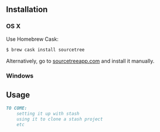 ## Installation

### OS X

Use Homebrew Cask:

```sh
$ brew cask install sourcetree
```

Alternatively, go to [sourcetreeapp.com](https://www.sourcetreeapp.com/) and install it manually.

### Windows


## Usage

```md
TO COME:
    setting it up with stash
    using it to clone a stash project
    etc
```

